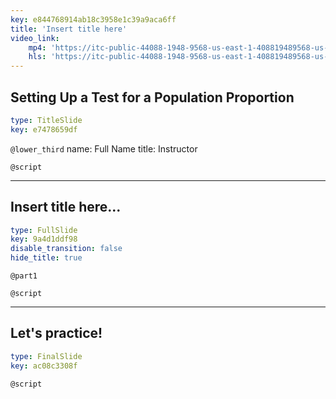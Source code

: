 ```yaml
---
key: e844768914ab18c3958e1c39a9aca6ff
title: 'Insert title here'
video_link:
    mp4: 'https://itc-public-44088-1948-9568-us-east-1-408819489568-us-east-1.s3.amazonaws.com/input/C2W3P1_setting-up-a-test-for-a-population-proportion.mp4'
    hls: 'https://itc-public-44088-1948-9568-us-east-1-408819489568-us-east-1.s3.amazonaws.com/output/hls/C2W3P1settingupatestforapopulationproportion.m3u8'
---
```


## Setting Up a Test for a Population Proportion

```yaml
type: TitleSlide
key: e7478659df
```

`@lower_third`
name: Full Name
title: Instructor

`@script`


---

## Insert title here...

```yaml
type: FullSlide
key: 9a4d1ddf98
disable_transition: false
hide_title: true
```

`@part1`


`@script`


---

## Let's practice!

```yaml
type: FinalSlide
key: ac08c3308f
```

`@script`
